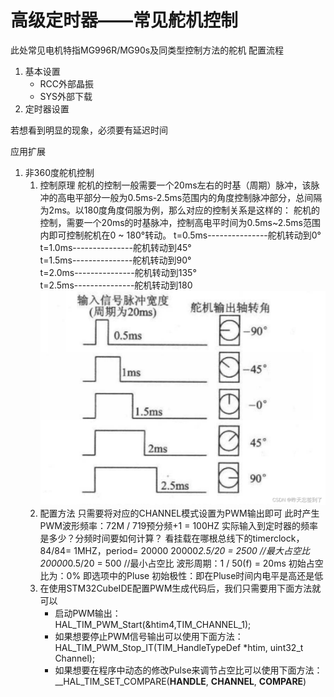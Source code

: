 # 高级定时器——常见舵机控制

此处常见电机特指MG996R/MG90s及同类型控制方法的舵机
配置流程

1. 基本设置
    * RCC外部晶振
    * SYS外部下载
2. 定时器设置


若想看到明显的现象，必须要有延迟时间


应用扩展

1. 非360度舵机控制
    1. 控制原理
        舵机的控制一般需要一个20ms左右的时基（周期）脉冲，该脉冲的高电平部分一般为0.5ms-2.5ms范围内的角度控制脉冲部分，总间隔为2ms。以180度角度伺服为例，那么对应的控制关系是这样的：
        舵机的控制，需要一个20ms的时基脉冲，控制高电平时间为0.5ms~2.5ms范围内即可控制舵机在0 ~ 180°转动。
        t=0.5ms---------------舵机转动到0°  
        t=1.0ms---------------舵机转动到45°  
        t=1.5ms---------------舵机转动到90°  
        t=2.0ms---------------舵机转动到135°  
        t=2.5ms---------------舵机转动到180<br />
        ![image.png](image-20230415165337-btqdr91.png)
    2. 配置方法
        只需要将对应的CHANNEL模式设置为PWM输出即可
        此时产生PWM波形频率：72M / 719预分频+1 = 100HZ 实际输入到定时器的频率是多少？分频时间要如何计算？
        看挂载在哪根总线下的timerclock，84/84= 1MHZ，period= 20000
        20000*2.5/20 = 2500 //最大占空比
        20000*0.5/20 = 500  //最小占空比
        波形周期：1  / 50(f) = 20ms
        初始占空比为：0%  即选项中的Pluse
        初始极性：即在Pluse时间内电平是高还是低
    3. 在使用STM32CubeIDE配置PWM生成代码后，我们只需要用下面方法就可以
        * 启动PWM输出：  
          HAL_TIM_PWM_Start(&htim4,TIM_CHANNEL_1);
        * 如果想要停止PWM信号输出可以使用下面方法：  
          HAL_TIM_PWM_Stop_IT(TIM_HandleTypeDef *htim, uint32_t Channel);
        * 如果想要在程序中动态的修改Pulse来调节占空比可以使用下面方法：  
          __HAL_TIM_SET_COMPARE(__HANDLE__, __CHANNEL__, __COMPARE__)<br />

